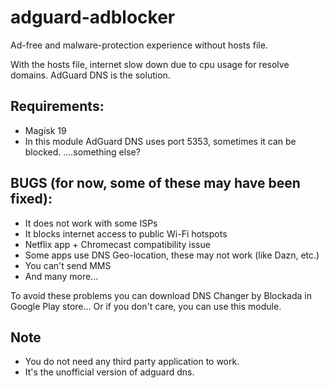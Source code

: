 # adguard-adblocker

Ad-free and malware-protection experience without hosts file.



With the hosts file, internet slow down due to cpu usage for resolve domains.
AdGuard DNS is the solution.




## Requirements:

- Magisk 19
- In this module AdGuard DNS uses port 5353, sometimes it can be blocked.
....something else?

## BUGS (for now, some of these may have been fixed):

- It does not work with some ISPs
- It blocks internet access to public Wi-Fi hotspots
- Netflix app + Chromecast compatibility issue
- Some apps use DNS Geo-location, these may not work (like Dazn, etc.)
- You can't send MMS
- And many more...

To avoid these problems you can download DNS Changer by Blockada in Google Play store... Or if you don't care, you can use this module.


## Note

- You do not need any third party application to work.
- It's the unofficial version of adguard dns.
